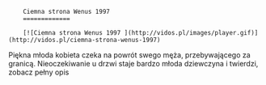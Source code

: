 
        Ciemna strona Wenus 1997 
        =============
        
        [![Ciemna strona Wenus 1997 ](http://vidos.pl/images/player.gif)](http://vidos.pl/ciemna-strona-wenus-1997)
        
        
 Piękna młoda kobieta czeka na powrót swego męża, przebywającego za granicą. Nieoczekiwanie u drzwi staje bardzo młoda dziewczyna i twierdzi, zobacz pełny opis
    